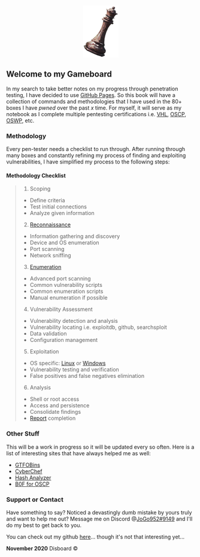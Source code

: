 <p align="center">
  <img src="images/queen-small.png"> 
</p>

## Welcome to my Gameboard

In my search to take better notes on my progress through penetration testing, I have decided to use [GitHub Pages](https://pages.github.com/). So this book will have a collection of commands and methodologies that I have used in the 80+ boxes I have _pwned_ over the past _x_ time. For myself, it will serve as my notebook as I complete multiple pentesting certifications i.e. [VHL](https://www.virtualhackinglabs.com/), [OSCP](https://www.offensive-security.com/pwk-oscp/), [OSWP](https://www.offensive-security.com/wifu-oswp/), etc.

### Methodology

Every pen-tester needs a checklist to run through. After running through many boxes and constantly refining my process of finding and exploiting vulnerabilities, I have simplified my process to the following steps:

#### Methodology Checklist

> 1. Scoping
>   - Define criteria
>   - Test initial connections
>   - Analyze given information
> 2. [Reconnaissance](recon/alpha.md)
>   - Information gathering and discovery
>   - Device and OS enumeration
>   - Port scanning
>   - Network sniffing
> 3. [Enumeration](enum/bravo.md)
>   - Advanced port scanning
>   - Common vulnerability scripts
>   - Common enumeration scripts
>   - Manual enumeration if possible
> 4. Vulnerability Assessment
>   - Vulnerability detection and analysis
>   - Vulnerability locating i.e. exploitdb, github, searchsploit
>   - Data validation
>   - Configuration management
> 5. Exploitation
>   - OS specific: [Linux](vuln/charlie.md) or [Windows](vuln/delta.md)
>   - Vulnerability testing and verification
>   - False positives and false negatives elimination
> 6. Analysis
>   - Shell or root access
>   - Access and persistence
>   - Consolidate findings
>   - [Report](writeups/echo.md) completion

### Other Stuff

This will be a work in progress so it will be updated every so often. Here is a list of interesting sites that have always helped me as well:
- [GTFOBins](https://gtfobins.github.io/)
- [CyberChef](https://gchq.github.io/CyberChef/)
- [Hash Analyzer](https://www.tunnelsup.com/hash-analyzer/)
- [B0F for OSCP](http://strongcourage.github.io/2020/04/19/bof.html)

### Support or Contact

Have something to say? Noticed a devastingly dumb mistake by yours truly and want to help me out? Message me on Discord @[JoGo952#9149](https://discord.com/) and I'll do my best to get back to you.

You can check out my github [here](https://github.com/tjf952)... though it's not that interesting yet...

**November 2020** Disboard &copy;

